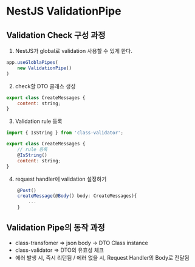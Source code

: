 # NestJS ValidationPipe

## Validation Check 구성 과정

1. NestJS가 global로 validation 사용할 수 있게 한다.
```javascript
app.useGloblaPipes(
    new ValidationPipe()
)
```
2. check할 DTO 클래스 생성
```javascript
export class CreateMessages {
    content: string;
}
```
3. Validation rule 등록
```javascript
import { IsString } from 'class-validator';

export class CreateMessages {
    // rule 등록
    @IsString()
    content: string;
}
```

4. request handler에 validation 설정하기
```javascript   
    @Post()
    createMessage(@Body() body: CreateMessages){
        ...
    }
```

## Validation Pipe의 동작 과정

- class-transfomer ⇒ json body → DTO Class instance
- class-validator ⇒ DTO의 유효성 체크
- 에러 발생 시, 즉시 리턴됨 /
에러 없을 시, Request Handler의 Body로 전달됨